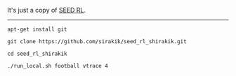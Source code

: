 It's just a copy of [SEED RL](https://github.com/google-research/seed_rl).


---
``apt-get install git``

``git clone https://github.com/sirakik/seed_rl_shirakik.git``  

``cd seed_rl_shirakik``

``./run_local.sh football vtrace 4``
